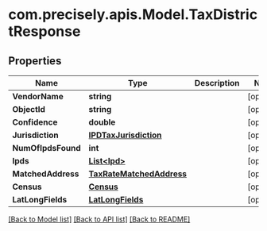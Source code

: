 
# com.precisely.apis.Model.TaxDistrictResponse

## Properties

Name | Type | Description | Notes
------------ | ------------- | ------------- | -------------
**VendorName** | **string** |  | [optional] 
**ObjectId** | **string** |  | [optional] 
**Confidence** | **double** |  | [optional] 
**Jurisdiction** | [**IPDTaxJurisdiction**](IPDTaxJurisdiction.md) |  | [optional] 
**NumOfIpdsFound** | **int** |  | [optional] 
**Ipds** | [**List&lt;Ipd&gt;**](Ipd.md) |  | [optional] 
**MatchedAddress** | [**TaxRateMatchedAddress**](TaxRateMatchedAddress.md) |  | [optional] 
**Census** | [**Census**](Census.md) |  | [optional] 
**LatLongFields** | [**LatLongFields**](LatLongFields.md) |  | [optional] 

[[Back to Model list]](../README.md#documentation-for-models)
[[Back to API list]](../README.md#documentation-for-api-endpoints)
[[Back to README]](../README.md)


